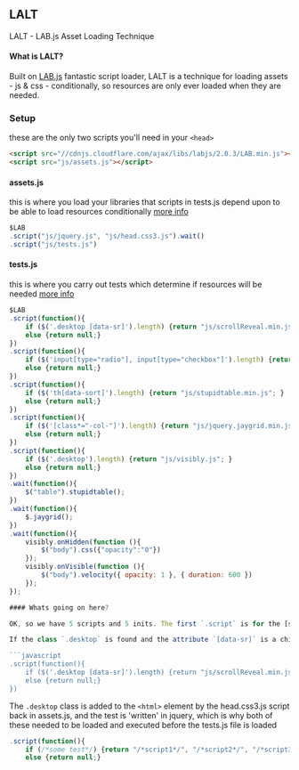 ## LALT

LALT - LAB.js Asset Loading Technique

#### What is LALT?

Built on [LAB.js](http://labjs.com/) fantastic script loader, LALT is a technique for loading assets - js & css - conditionally, so resources are only ever loaded when they are needed.

### Setup

these are the only two scripts you'll need in your `<head>`

```html
<script src="//cdnjs.cloudflare.com/ajax/libs/labjs/2.0.3/LAB.min.js"></script>
<script src="js/assets.js"></script>
```

#### assets.js

this is where you load your libraries that scripts in tests.js depend upon to be able to load resources conditionally [more info](https://github.com/Paul-Browne/LALT/blob/master/js/assets.js)

```javascript
$LAB
.script("js/jquery.js", "js/head.css3.js").wait()
.script("js/tests.js")
```

#### tests.js

this is where you carry out tests which determine if resources will be needed
[more info](https://github.com/Paul-Browne/LALT/blob/master/js/tests.js)

```javascript
$LAB
.script(function(){
	if ($('.desktop [data-sr]').length) {return "js/scrollReveal.min.js"; }
	else {return null;}	
})
.script(function(){
	if ($('input[type="radio"], input[type="checkbox"]').length) {return "js/icheck.min.js"; }
	else {return null;}	
})
.script(function(){
	if ($('th[data-sort]').length) {return "js/stupidtable.min.js"; }
	else {return null;}	
})
.script(function(){
	if ($('[class*="-col-"]').length) {return "js/jquery.jaygrid.min.js"; }
	else {return null;}
})
.script(function(){
	if ($('.desktop').length) {return "js/visibly.js"; }
	else {return null;}	
})
.wait(function(){
	$("table").stupidtable();
})
.wait(function(){
	$.jaygrid();
})
.wait(function(){
	visibly.onHidden(function (){
    	$("body").css({"opacity":"0"})
	}); 
    visibly.onVisible(function (){
    	$("body").velocity({ opacity: 1 }, { duration: 600 })
	});
});

#### Whats going on here?

OK, so we have 5 scripts and 5 inits. The first `.script` is for the [scrollReveal]() plugin, the test runs like so...

If the class `.desktop` is found and the attribute `[data-sr]` is a child of `.desktop` then the scrollReveal script will load. If not, then nothing is loaded. simple.

```javascript
.script(function(){
	if ($('.desktop [data-sr]').length) {return "js/scrollReveal.min.js"; }
	else {return null;}	
})
```

The `.desktop` class is added to the `<html>` element by the head.css3.js script back in assets.js, and the test is 'written' in jquery, which is why both of these needed to be loaded and executed before the tests.js file is loaded 

```javascript
.script(function(){
	if (/*some test*/) {return "/*script1*/", "/*script2*/", "/*script3...*/"; }
	else {return null;}
```














